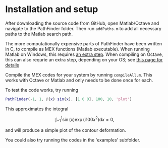 # Installation and setup

After downloading the source code from GitHub, open Matlab/Octave and navigate to the PathFinder folder. Then run ```addPaths.m``` to add all necessary paths to the Matlab search path.

The more computationally expensive parts of PathFinder have been written in C, to compile as MEX functions (Matlab executable). When running Matlab on Windows, this requires [an extra step](#windows). When compiling on Octave, this can also requrie an extra step, depending on your OS; see [this page for details](#octave)

Compile the MEX codes for your system by running ```compileAll.m```. This works with Octave or Matlab and only needs to be done once for each.


To test the code works, try running
```matlab
PathFinder(-1, 1, @(x) sin(x), [1 0 0], 100, 10, 'plot')
```
This approximates the integral

$$
\int_{-1}^1\sin(x)\exp(\mathrm{i}100x^2)\mathrm{d}x=0,
$$

and will produce a simple plot of the contour deformation.

You could also try running the codes in the 'examples' subfolder.